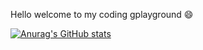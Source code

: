 Hello welcome to my coding gplayground 😄

[![Anurag's GitHub stats](https://github-readme-stats.vercel.app/api?username=triciapolor)](https://github.com/anuraghazra/github-readme-stats)
